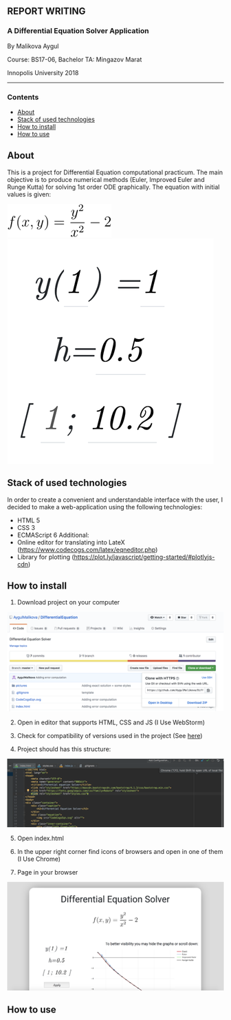 ## REPORT WRITING

### A Differential Equation Solver Application

By Malikova Aygul

Course: BS17-06, Bachelor
TA: Mingazov Marat

Innopolis University
2018


---
### Contents
+ <a href="#about">About</a>
+ <a href="#stack">Stack of used technologies</a>
+ <a href="#install">How to install</a>
+ <a href="#usage">How to use</a>


<a name="about">

## About
</a>

This is a project for Differential Equation computational practicum. 
The main objective is to produce numerical methods (Euler, Improved Euler and Runge Kutta) for solving 1st order ODE graphically. 
The equation with initial values is given: 

<img src="pictures/CodeCogsEqn.svg" alt="pictures/CodeCogsEqn.svg">

<img src="pictures/initial.png" alt="pictures/initial.png">


<a name="stack">

## Stack of used technologies
</a>

In order to create a convenient and understandable interface with the user, I decided to make a web-application using the following technologies:
+ HTML 5
+ CSS 3
+ ECMAScript 6
Additional:
+ Online editor for translating into LateX (https://www.codecogs.com/latex/eqneditor.php)
+ Library for plotting (https://plot.ly/javascript/getting-started/#plotlyjs-cdn)

<a name="install">

## How to install
</a>

1. Download project on your computer

 <img src="pictures/download.png" alt="pictures/download.png">

2. Open in editor that supports HTML, CSS and JS 
(I Use WebStorm)

3. Сheck for compatibility of versions used in the project
(See <a href="#stack">here</a>)
4. Project should has this structure: 

 <img src="pictures/structure.png" alt="pictures/structure.png">
 
5. Open index.html 
6. In the upper right corner find icons of browsers and open in one of them
(I Use Chrome)

7. Page in your browser

 <img src="pictures/page.png" alt="pictures/page.png">
 
 
<a name="usage">

## How to use

</a>
 
 


